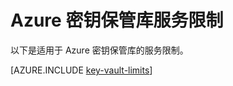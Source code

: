 <properties
   pageTitle="Azure 密钥保管库服务限制 | Microsoft Azure"
   description="了解适用于 Azure 密钥保管库的服务限制。"
   documentationCenter="dev-center-name"
   services="key-vault"  
   authors="msmbaldwin" 
   manager="mbaldwin"
   editor=""/>

<tags
   ms.service="key-vault"
   ms.date="09/22/2015"
   wacn.date=""/>

# Azure 密钥保管库服务限制

以下是适用于 Azure 密钥保管库的服务限制。

[AZURE.INCLUDE [key-vault-limits](../includes/key-vault-limits.md)]

<!---HONumber=Mooncake_1207_2015-->